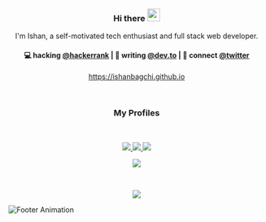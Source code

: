 <h3 align="center"> Hi there <img src="./assets/images/hi.gif" width="25"/></h3>

<p align="center">
I'm Ishan, a self-motivated tech enthusiast and full stack web developer.
</p>

<h4 align="center">
💻 hacking <a href="https://www.hackerrank.com/ishanbagchi">@hackerrank</a> | 🌱 writing <a href="https://dev.to/ishanbagchi">@dev.to</a> | 💬 connect <a href="https://twitter.com/ishan_bagchi">@twitter</a>
</h4>
<p  align="center">
<a href="https://ishanbagchi.github.io/">https://ishanbagchi.github.io</a>
</p>

<br/>
<h3 align="center">
My Profiles
</h3>
<br/>

<p align="center">
  <a href="https://linkedin.com/in/ishan-bagchi">
    <img src="https://img.shields.io/badge/linkedin-%230077B5.svg?style=for-the-badge&logo=linkedin&logoColor=white"/>
  </a>

  <a href="https://facebook.com/ib.perman">
    <img src="https://img.shields.io/badge/Facebook-%231877F2.svg?style=for-the-badge&logo=Facebook&logoColor=white"/>
  </a>

  <a href="https://instagram.com/ib.perman">
    <img src="https://img.shields.io/badge/instagram-%23E4405F.svg?style=for-the-badge&logo=Instagram&logoColor=white"/>
  </a>
</p>

<p align="center">
  <img src="https://visitor-badge.laobi.icu/badge?page_id=ishan-bagchi.ishan-bagchi">
</p>

<br/>

<p align="center">
  <img align="center" src="https://github-readme-stats-sigma-five.vercel.app/api?username=ishan-bagchi&show_icons=true&count_private=true&theme=calm&hide=stars"/>
</p>

![Footer Animation](./assets/images/footer.svg)

[//]: <> (calm: {
title_color: "e07a5f",
icon_color: "edae49",
text_color: "ebcfb2",
bg_color: "373f51",
})
